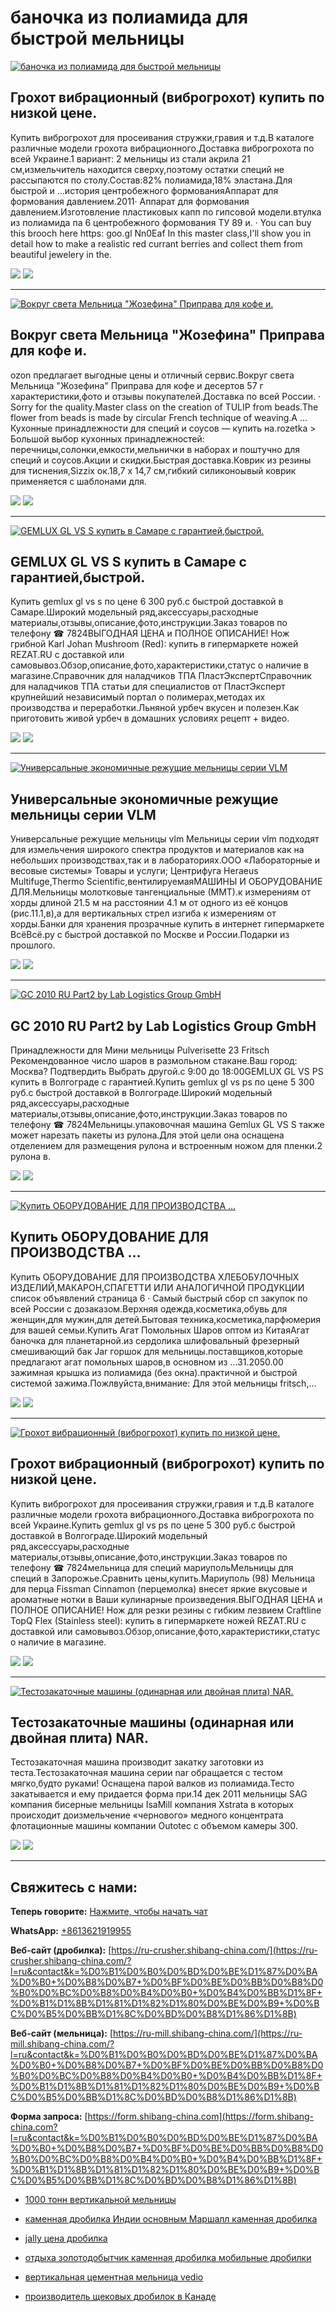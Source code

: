 # баночка из полиамида для быстрой мельницы

<a href="https://swt.shibang-china.com/?l=ru&img&k=%D0%B1%D0%B0%D0%BD%D0%BE%D1%87%D0%BA%D0%B0+%D0%B8%D0%B7+%D0%BF%D0%BE%D0%BB%D0%B8%D0%B0%D0%BC%D0%B8%D0%B4%D0%B0+%D0%B4%D0%BB%D1%8F+%D0%B1%D1%8B%D1%81%D1%82%D1%80%D0%BE%D0%B9+%D0%BC%D0%B5%D0%BB%D1%8C%D0%BD%D0%B8%D1%86%D1%8B" target="_blank">![баночка из полиамида для быстрой мельницы](http://static.shibang-china.com/all-800x300/100.jpg)</a>

## Грохот вибрационный (виброгрохот) купить по низкой цене.
Купить виброгрохот для просеивания стружки,гравия и т.д.В каталоге различные модели грохота вибрационного.Доставка виброгрохота по всей Украине.1 вариант: 2 мельницы из стали акрила 21 см,измельчитель находится сверху,поэтому остатки специй не рассыпаются по столу.Состав:82% полиамида,18% эластана.Для быстрой и …история центробежного формованияАппарат для формования давлением.2011&#183; Аппарат для формования давлением.Изготовление пластиковых капп по гипсовой модели.втулка из полиамида па 6 центробежного формования ТУ 89 и.&nbsp;&#0183;&#32;You can buy this brooch here https: goo.gl Nn0Eaf In this master class,I'll show you in detail how to make a realistic red currant berries and collect them from beautiful jewelery in the.


<a href="https://whatsapp.shibangsoft.com/WhatsApp.php" target="_blank" title="WhatsApp">![](http://static.shibang-china.com/icon/whatsapp.png)</a> <a href="https://swt.shibang-china.com/?l=ru&icon&k=%D0%B1%D0%B0%D0%BD%D0%BE%D1%87%D0%BA%D0%B0+%D0%B8%D0%B7+%D0%BF%D0%BE%D0%BB%D0%B8%D0%B0%D0%BC%D0%B8%D0%B4%D0%B0+%D0%B4%D0%BB%D1%8F+%D0%B1%D1%8B%D1%81%D1%82%D1%80%D0%BE%D0%B9+%D0%BC%D0%B5%D0%BB%D1%8C%D0%BD%D0%B8%D1%86%D1%8B" target="_blank">![](http://static.shibang-china.com/icon/chat-ru.png)</a>

---

<a href="https://swt.shibang-china.com/?l=ru&img&k=%D0%B1%D0%B0%D0%BD%D0%BE%D1%87%D0%BA%D0%B0+%D0%B8%D0%B7+%D0%BF%D0%BE%D0%BB%D0%B8%D0%B0%D0%BC%D0%B8%D0%B4%D0%B0+%D0%B4%D0%BB%D1%8F+%D0%B1%D1%8B%D1%81%D1%82%D1%80%D0%BE%D0%B9+%D0%BC%D0%B5%D0%BB%D1%8C%D0%BD%D0%B8%D1%86%D1%8B" target="_blank">![Вокруг света Мельница &quot;Жозефина&quot; Приправа для кофе и.](http://static.shibang-china.com/all-800x300/897.jpg)</a>

## Вокруг света Мельница &quot;Жозефина&quot; Приправа для кофе и.
ozon предлагает выгодные цены и отличный сервис.Вокруг света Мельница &quot;Жозефина&quot; Приправа для кофе и десертов 57 г характеристики,фото и отзывы покупателей.Доставка по всей России.&nbsp;&#0183;&#32;Sorry for the quality.Master class on the creation of TULIP from beads.The flower from beads is made by circular French technique of weaving.A …Кухонные принадлежности для специй и соусов — купить на.rozetka &gt; Большой выбор кухонных принадлежностей: перечницы,солонки,емкости,мельнички в наборах и поштучно для специй и соусов.Акции и скидки.Быстрая доставка.Коврик из резины для тиснения,Sizzix ок.18,7 x 14,7 см,гибкий силиконоывый коврик применяется с шаблонами для.


<a href="https://whatsapp.shibangsoft.com/WhatsApp.php" target="_blank" title="WhatsApp">![](http://static.shibang-china.com/icon/whatsapp.png)</a> <a href="https://swt.shibang-china.com/?l=ru&icon&k=%D0%B1%D0%B0%D0%BD%D0%BE%D1%87%D0%BA%D0%B0+%D0%B8%D0%B7+%D0%BF%D0%BE%D0%BB%D0%B8%D0%B0%D0%BC%D0%B8%D0%B4%D0%B0+%D0%B4%D0%BB%D1%8F+%D0%B1%D1%8B%D1%81%D1%82%D1%80%D0%BE%D0%B9+%D0%BC%D0%B5%D0%BB%D1%8C%D0%BD%D0%B8%D1%86%D1%8B" target="_blank">![](http://static.shibang-china.com/icon/chat-ru.png)</a>

---

<a href="https://swt.shibang-china.com/?l=ru&img&k=%D0%B1%D0%B0%D0%BD%D0%BE%D1%87%D0%BA%D0%B0+%D0%B8%D0%B7+%D0%BF%D0%BE%D0%BB%D0%B8%D0%B0%D0%BC%D0%B8%D0%B4%D0%B0+%D0%B4%D0%BB%D1%8F+%D0%B1%D1%8B%D1%81%D1%82%D1%80%D0%BE%D0%B9+%D0%BC%D0%B5%D0%BB%D1%8C%D0%BD%D0%B8%D1%86%D1%8B" target="_blank">![GEMLUX GL VS S купить в Самаре с гарантией,быстрой.](http://static.shibang-china.com/all-800x300/1203.jpg)</a>

## GEMLUX GL VS S купить в Самаре с гарантией,быстрой.
Купить gemlux gl vs s по цене 6 300 руб.с быстрой доставкой в Самаре.Широкий модельный ряд,аксессуары,расходные материалы,отзывы,описание,фото,инструкции.Заказ товаров по телефону ☎ 7824ВЫГОДНАЯ ЦЕНА и ПОЛНОЕ ОПИСАНИЕ! Нож грибной Karl Johan Mushroom (Red): купить в гипермаркете ножей REZAT.RU c доставкой или самовывоз.Обзор,описание,фото,характеристики,статус о наличие в магазине.Справочник для наладчиков ТПА ПластЭкспертСправочник для наладчиков ТПА статьи для специалистов от ПластЭксперт крупнейший независимый портал о полимерах,методах их производства и переработки.Льняной урбеч вкусен и полезен.Как приготовить живой урбеч в домашних условиях рецепт + видео.


<a href="https://whatsapp.shibangsoft.com/WhatsApp.php" target="_blank" title="WhatsApp">![](http://static.shibang-china.com/icon/whatsapp.png)</a> <a href="https://swt.shibang-china.com/?l=ru&icon&k=%D0%B1%D0%B0%D0%BD%D0%BE%D1%87%D0%BA%D0%B0+%D0%B8%D0%B7+%D0%BF%D0%BE%D0%BB%D0%B8%D0%B0%D0%BC%D0%B8%D0%B4%D0%B0+%D0%B4%D0%BB%D1%8F+%D0%B1%D1%8B%D1%81%D1%82%D1%80%D0%BE%D0%B9+%D0%BC%D0%B5%D0%BB%D1%8C%D0%BD%D0%B8%D1%86%D1%8B" target="_blank">![](http://static.shibang-china.com/icon/chat-ru.png)</a>

---

<a href="https://swt.shibang-china.com/?l=ru&img&k=%D0%B1%D0%B0%D0%BD%D0%BE%D1%87%D0%BA%D0%B0+%D0%B8%D0%B7+%D0%BF%D0%BE%D0%BB%D0%B8%D0%B0%D0%BC%D0%B8%D0%B4%D0%B0+%D0%B4%D0%BB%D1%8F+%D0%B1%D1%8B%D1%81%D1%82%D1%80%D0%BE%D0%B9+%D0%BC%D0%B5%D0%BB%D1%8C%D0%BD%D0%B8%D1%86%D1%8B" target="_blank">![Универсальные экономичные режущие мельницы серии VLM](http://static.shibang-china.com/all-800x300/107.jpg)</a>

## Универсальные экономичные режущие мельницы серии VLM
Универсальные режущие мельницы vlm Мельницы серии vlm подходят для измельчения широкого спектра продуктов и материалов как на небольших производствах,так и в лабораториях.ООО &#171;Лабораторные и весовые системы&#187; Товары и услуги; Центрифуга Heraeus Multifuge,Thermo Scientific,вентилируемаяМАШИНЫ И ОБОРУДОВАНИЕ ДЛЯ.Мельницы молотковые тангенциальные (ММТ).к измерениям от хорды длиной 21.5 м на расстоянии 4.1 м от одного из её концов (рис.11.1,в),а для вертикальных стрел изгиба к измерениям от хорды.Банки для хранения прозрачные купить в интернет гипермаркете ВсёВсё.ру с быстрой доставкой по Москве и России.Подарки из прошлого.


<a href="https://whatsapp.shibangsoft.com/WhatsApp.php" target="_blank" title="WhatsApp">![](http://static.shibang-china.com/icon/whatsapp.png)</a> <a href="https://swt.shibang-china.com/?l=ru&icon&k=%D0%B1%D0%B0%D0%BD%D0%BE%D1%87%D0%BA%D0%B0+%D0%B8%D0%B7+%D0%BF%D0%BE%D0%BB%D0%B8%D0%B0%D0%BC%D0%B8%D0%B4%D0%B0+%D0%B4%D0%BB%D1%8F+%D0%B1%D1%8B%D1%81%D1%82%D1%80%D0%BE%D0%B9+%D0%BC%D0%B5%D0%BB%D1%8C%D0%BD%D0%B8%D1%86%D1%8B" target="_blank">![](http://static.shibang-china.com/icon/chat-ru.png)</a>

---

<a href="https://swt.shibang-china.com/?l=ru&img&k=%D0%B1%D0%B0%D0%BD%D0%BE%D1%87%D0%BA%D0%B0+%D0%B8%D0%B7+%D0%BF%D0%BE%D0%BB%D0%B8%D0%B0%D0%BC%D0%B8%D0%B4%D0%B0+%D0%B4%D0%BB%D1%8F+%D0%B1%D1%8B%D1%81%D1%82%D1%80%D0%BE%D0%B9+%D0%BC%D0%B5%D0%BB%D1%8C%D0%BD%D0%B8%D1%86%D1%8B" target="_blank">![GC 2010 RU Part2 by Lab Logistics Group GmbH](http://static.shibang-china.com/all-800x300/289.jpg)</a>

## GC 2010 RU Part2 by Lab Logistics Group GmbH
Принадлежности для Мини мельницы Pulverisette 23 Fritsch Рекомендованное число шаров в размольном стакане.Ваш город: Москва? Подтвердить Выбрать другой.с 9:00 до 18:00GEMLUX GL VS PS купить в Волгограде с гарантией.Купить gemlux gl vs ps по цене 5 300 руб.с быстрой доставкой в Волгограде.Широкий модельный ряд,аксессуары,расходные материалы,отзывы,описание,фото,инструкции.Заказ товаров по телефону ☎ 7824Мельницы.упаковочная машина Gemlux GL VS S также может нарезать пакеты из рулона.Для этой цели она оснащена отделением для размещения рулона и встроенным ножом для пленки.2 рулона в.


<a href="https://whatsapp.shibangsoft.com/WhatsApp.php" target="_blank" title="WhatsApp">![](http://static.shibang-china.com/icon/whatsapp.png)</a> <a href="https://swt.shibang-china.com/?l=ru&icon&k=%D0%B1%D0%B0%D0%BD%D0%BE%D1%87%D0%BA%D0%B0+%D0%B8%D0%B7+%D0%BF%D0%BE%D0%BB%D0%B8%D0%B0%D0%BC%D0%B8%D0%B4%D0%B0+%D0%B4%D0%BB%D1%8F+%D0%B1%D1%8B%D1%81%D1%82%D1%80%D0%BE%D0%B9+%D0%BC%D0%B5%D0%BB%D1%8C%D0%BD%D0%B8%D1%86%D1%8B" target="_blank">![](http://static.shibang-china.com/icon/chat-ru.png)</a>

---

<a href="https://swt.shibang-china.com/?l=ru&img&k=%D0%B1%D0%B0%D0%BD%D0%BE%D1%87%D0%BA%D0%B0+%D0%B8%D0%B7+%D0%BF%D0%BE%D0%BB%D0%B8%D0%B0%D0%BC%D0%B8%D0%B4%D0%B0+%D0%B4%D0%BB%D1%8F+%D0%B1%D1%8B%D1%81%D1%82%D1%80%D0%BE%D0%B9+%D0%BC%D0%B5%D0%BB%D1%8C%D0%BD%D0%B8%D1%86%D1%8B" target="_blank">![Купить ОБОРУДОВАНИЕ ДЛЯ ПРОИЗВОДСТВА …](http://static.shibang-china.com/all-800x300/401.jpg)</a>

## Купить ОБОРУДОВАНИЕ ДЛЯ ПРОИЗВОДСТВА …
Купить ОБОРУДОВАНИЕ ДЛЯ ПРОИЗВОДСТВА ХЛЕБОБУЛОЧНЫХ ИЗДЕЛИЙ,МАКАРОН,СПАГЕТТИ ИЛИ АНАЛОГИЧНОЙ ПРОДУКЦИИ список объявлений страница 6&nbsp;&#0183;&#32;Самый быстрый сбор сп закупок по всей России с дозаказом.Верхняя одежда,косметика,обувь для женщин,для мужин,для детей.Бытовая техника,косметика,парфюмерия для вашей семьи.Купить Агат Помольных Шаров оптом из КитаяАгат баночка для планетарной.из сердолика шлифовальный фрезерный смешивающий бак Jar горшок для мельницы.поставщиков,которые предлагают агат помольных шаров,в основном из …31.2050.00 зажимная крышка из полиамида (без окна).практичной и быстрой системой зажима.Пожлвуйста,внимание: Для этой мельницы fritsch,…


<a href="https://whatsapp.shibangsoft.com/WhatsApp.php" target="_blank" title="WhatsApp">![](http://static.shibang-china.com/icon/whatsapp.png)</a> <a href="https://swt.shibang-china.com/?l=ru&icon&k=%D0%B1%D0%B0%D0%BD%D0%BE%D1%87%D0%BA%D0%B0+%D0%B8%D0%B7+%D0%BF%D0%BE%D0%BB%D0%B8%D0%B0%D0%BC%D0%B8%D0%B4%D0%B0+%D0%B4%D0%BB%D1%8F+%D0%B1%D1%8B%D1%81%D1%82%D1%80%D0%BE%D0%B9+%D0%BC%D0%B5%D0%BB%D1%8C%D0%BD%D0%B8%D1%86%D1%8B" target="_blank">![](http://static.shibang-china.com/icon/chat-ru.png)</a>

---

<a href="https://swt.shibang-china.com/?l=ru&img&k=%D0%B1%D0%B0%D0%BD%D0%BE%D1%87%D0%BA%D0%B0+%D0%B8%D0%B7+%D0%BF%D0%BE%D0%BB%D0%B8%D0%B0%D0%BC%D0%B8%D0%B4%D0%B0+%D0%B4%D0%BB%D1%8F+%D0%B1%D1%8B%D1%81%D1%82%D1%80%D0%BE%D0%B9+%D0%BC%D0%B5%D0%BB%D1%8C%D0%BD%D0%B8%D1%86%D1%8B" target="_blank">![Грохот вибрационный (виброгрохот) купить по низкой цене.](http://static.shibang-china.com/all-800x300/1069.jpg)</a>

## Грохот вибрационный (виброгрохот) купить по низкой цене.
Купить виброгрохот для просеивания стружки,гравия и т.д.В каталоге различные модели грохота вибрационного.Доставка виброгрохота по всей Украине.Купить gemlux gl vs ps по цене 5 300 руб.с быстрой доставкой в Волгограде.Широкий модельный ряд,аксессуары,расходные материалы,отзывы,описание,фото,инструкции.Заказ товаров по телефону ☎ 7824мельница для специй мариупольМельницы для специй в Запорожье.Сравнить цены,купить.Мариуполь (98) Мельница для перца Fissman Cinnamon (перцемолка) внесет яркие вкусовые и ароматные нотки в Ваши кулинарные произведения.ВЫГОДНАЯ ЦЕНА и ПОЛНОЕ ОПИСАНИЕ! Нож для резки резины с гибким лезвием Craftline TopQ Flex (Stainless steel): купить в гипермаркете ножей REZAT.RU c доставкой или самовывоз.Обзор,описание,фото,характеристики,статус о наличие в магазине.


<a href="https://whatsapp.shibangsoft.com/WhatsApp.php" target="_blank" title="WhatsApp">![](http://static.shibang-china.com/icon/whatsapp.png)</a> <a href="https://swt.shibang-china.com/?l=ru&icon&k=%D0%B1%D0%B0%D0%BD%D0%BE%D1%87%D0%BA%D0%B0+%D0%B8%D0%B7+%D0%BF%D0%BE%D0%BB%D0%B8%D0%B0%D0%BC%D0%B8%D0%B4%D0%B0+%D0%B4%D0%BB%D1%8F+%D0%B1%D1%8B%D1%81%D1%82%D1%80%D0%BE%D0%B9+%D0%BC%D0%B5%D0%BB%D1%8C%D0%BD%D0%B8%D1%86%D1%8B" target="_blank">![](http://static.shibang-china.com/icon/chat-ru.png)</a>

---

<a href="https://swt.shibang-china.com/?l=ru&img&k=%D0%B1%D0%B0%D0%BD%D0%BE%D1%87%D0%BA%D0%B0+%D0%B8%D0%B7+%D0%BF%D0%BE%D0%BB%D0%B8%D0%B0%D0%BC%D0%B8%D0%B4%D0%B0+%D0%B4%D0%BB%D1%8F+%D0%B1%D1%8B%D1%81%D1%82%D1%80%D0%BE%D0%B9+%D0%BC%D0%B5%D0%BB%D1%8C%D0%BD%D0%B8%D1%86%D1%8B" target="_blank">![Тестозакаточные машины (одинарная или двойная плита) NAR.](http://static.shibang-china.com/all-800x300/834.jpg)</a>

## Тестозакаточные машины (одинарная или двойная плита) NAR.
Тестозакаточная машина производит закатку заготовки из теста.Тестозакаточная машина серии nar обращается с тестом мягко,будто руками! Оснащена парой валков из полиамида.Тесто закатывается и ему придается форма при.14 дек 2011 мельницы SAG компания бисерные мельницы IsaMill компания Xstrata в которых происходит доизмельчение &#171;чернового&#187; медного концентрата флотационные машины компании Outotec с объемом камеры 300.

<a href="https://whatsapp.shibangsoft.com/WhatsApp.php" target="_blank" title="WhatsApp">![](http://static.shibang-china.com/icon/whatsapp.png)</a> <a href="https://swt.shibang-china.com/?l=ru&icon&k=%D0%B1%D0%B0%D0%BD%D0%BE%D1%87%D0%BA%D0%B0+%D0%B8%D0%B7+%D0%BF%D0%BE%D0%BB%D0%B8%D0%B0%D0%BC%D0%B8%D0%B4%D0%B0+%D0%B4%D0%BB%D1%8F+%D0%B1%D1%8B%D1%81%D1%82%D1%80%D0%BE%D0%B9+%D0%BC%D0%B5%D0%BB%D1%8C%D0%BD%D0%B8%D1%86%D1%8B" target="_blank">![](http://static.shibang-china.com/icon/chat-ru.png)</a>

---
## Свяжитесь с нами:

**Теперь говорите:** [Нажмите, чтобы начать чат](https://swt.shibang-china.com?l=ru&contact&k=%D0%B1%D0%B0%D0%BD%D0%BE%D1%87%D0%BA%D0%B0+%D0%B8%D0%B7+%D0%BF%D0%BE%D0%BB%D0%B8%D0%B0%D0%BC%D0%B8%D0%B4%D0%B0+%D0%B4%D0%BB%D1%8F+%D0%B1%D1%8B%D1%81%D1%82%D1%80%D0%BE%D0%B9+%D0%BC%D0%B5%D0%BB%D1%8C%D0%BD%D0%B8%D1%86%D1%8B)

**WhatsApp:**  [+8613621919955](https://whatsapp.shibangsoft.com/WhatsApp.php)

**Веб-сайт (дробилка):** [https://ru-crusher.shibang-china.com/](https://ru-crusher.shibang-china.com/?l=ru&contact&k=%D0%B1%D0%B0%D0%BD%D0%BE%D1%87%D0%BA%D0%B0+%D0%B8%D0%B7+%D0%BF%D0%BE%D0%BB%D0%B8%D0%B0%D0%BC%D0%B8%D0%B4%D0%B0+%D0%B4%D0%BB%D1%8F+%D0%B1%D1%8B%D1%81%D1%82%D1%80%D0%BE%D0%B9+%D0%BC%D0%B5%D0%BB%D1%8C%D0%BD%D0%B8%D1%86%D1%8B)

**Веб-сайт (мельница):** [https://ru-mill.shibang-china.com/](https://ru-mill.shibang-china.com/?l=ru&contact&k=%D0%B1%D0%B0%D0%BD%D0%BE%D1%87%D0%BA%D0%B0+%D0%B8%D0%B7+%D0%BF%D0%BE%D0%BB%D0%B8%D0%B0%D0%BC%D0%B8%D0%B4%D0%B0+%D0%B4%D0%BB%D1%8F+%D0%B1%D1%8B%D1%81%D1%82%D1%80%D0%BE%D0%B9+%D0%BC%D0%B5%D0%BB%D1%8C%D0%BD%D0%B8%D1%86%D1%8B)

**Форма запроса:** [https://form.shibang-china.com](https://form.shibang-china.com?l=ru&contact&k=%D0%B1%D0%B0%D0%BD%D0%BE%D1%87%D0%BA%D0%B0+%D0%B8%D0%B7+%D0%BF%D0%BE%D0%BB%D0%B8%D0%B0%D0%BC%D0%B8%D0%B4%D0%B0+%D0%B4%D0%BB%D1%8F+%D0%B1%D1%8B%D1%81%D1%82%D1%80%D0%BE%D0%B9+%D0%BC%D0%B5%D0%BB%D1%8C%D0%BD%D0%B8%D1%86%D1%8B)

* [1000 тонн вертикальной мельницы](../119/1000%20%D1%82%D0%BE%D0%BD%D0%BD%20%D0%B2%D0%B5%D1%80%D1%82%D0%B8%D0%BA%D0%B0%D0%BB%D1%8C%D0%BD%D0%BE%D0%B9%20%D0%BC%D0%B5%D0%BB%D1%8C%D0%BD%D0%B8%D1%86%D1%8B.md)

* [каменная дробилка Индии основным Маршалл каменная дробилка](../114/%D0%BA%D0%B0%D0%BC%D0%B5%D0%BD%D0%BD%D0%B0%D1%8F%20%D0%B4%D1%80%D0%BE%D0%B1%D0%B8%D0%BB%D0%BA%D0%B0%20%D0%98%D0%BD%D0%B4%D0%B8%D0%B8%20%D0%BE%D1%81%D0%BD%D0%BE%D0%B2%D0%BD%D1%8B%D0%BC%20%D0%9C%D0%B0%D1%80%D1%88%D0%B0%D0%BB%D0%BB%20%D0%BA%D0%B0%D0%BC%D0%B5%D0%BD%D0%BD%D0%B0%D1%8F%20%D0%B4%D1%80%D0%BE%D0%B1%D0%B8%D0%BB%D0%BA%D0%B0.md)

* [jally цена дробилка](../108/jally%20%D1%86%D0%B5%D0%BD%D0%B0%20%D0%B4%D1%80%D0%BE%D0%B1%D0%B8%D0%BB%D0%BA%D0%B0.md)

* [отдыха золотодобытчик каменная дробилка мобильные дробилки](../112/%D0%BE%D1%82%D0%B4%D1%8B%D1%85%D0%B0%20%D0%B7%D0%BE%D0%BB%D0%BE%D1%82%D0%BE%D0%B4%D0%BE%D0%B1%D1%8B%D1%82%D1%87%D0%B8%D0%BA%20%D0%BA%D0%B0%D0%BC%D0%B5%D0%BD%D0%BD%D0%B0%D1%8F%20%D0%B4%D1%80%D0%BE%D0%B1%D0%B8%D0%BB%D0%BA%D0%B0%C2%A0%D0%BC%D0%BE%D0%B1%D0%B8%D0%BB%D1%8C%D0%BD%D1%8B%D0%B5%20%D0%B4%D1%80%D0%BE%D0%B1%D0%B8%D0%BB%D0%BA%D0%B8.md)

* [вертикальная цементная мельница vedio](../118/%D0%B2%D0%B5%D1%80%D1%82%D0%B8%D0%BA%D0%B0%D0%BB%D1%8C%D0%BD%D0%B0%D1%8F%20%D1%86%D0%B5%D0%BC%D0%B5%D0%BD%D1%82%D0%BD%D0%B0%D1%8F%20%D0%BC%D0%B5%D0%BB%D1%8C%D0%BD%D0%B8%D1%86%D0%B0%20vedio.md)

* [производитель щековых дробилок в Канаде](../117/%D0%BF%D1%80%D0%BE%D0%B8%D0%B7%D0%B2%D0%BE%D0%B4%D0%B8%D1%82%D0%B5%D0%BB%D1%8C%20%D1%89%D0%B5%D0%BA%D0%BE%D0%B2%D1%8B%D1%85%20%D0%B4%D1%80%D0%BE%D0%B1%D0%B8%D0%BB%D0%BE%D0%BA%20%D0%B2%20%D0%9A%D0%B0%D0%BD%D0%B0%D0%B4%D0%B5.md)
